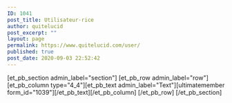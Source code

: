 ```yaml
---
ID: 1041
post_title: Utilisateur·rice
author: quitelucid
post_excerpt: ""
layout: page
permalink: https://www.quitelucid.com/user/
published: true
post_date: 2020-09-03 22:52:42
---
```

[et_pb_section admin_label="section"]
			[et_pb_row admin_label="row"]
				[et_pb_column type="4_4"][et_pb_text admin_label="Text"][ultimatemember form_id="1039"][/et_pb_text][/et_pb_column]
			[/et_pb_row]
		[/et_pb_section]
